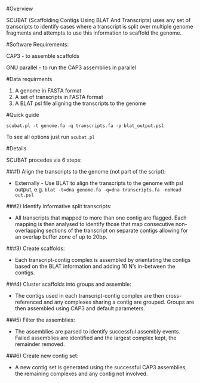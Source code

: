 #Overview

SCUBAT (Scaffolding Contigs Using BLAT And Transcripts) uses any set of transcripts to identify cases where a transcript is split over multiple genome fragments and attempts to use this information to scaffold the genome. 

#Software Requirements:

CAP3 - to assemble scaffolds 

GNU parallel - to run the CAP3 assemblies in parallel 

#Data requirments

1. A genome in FASTA format
2. A set  of transcripts in FASTA format
3. A BLAT psl file aligning the transcripts to the genome

#Quick guide

`scubat.pl -t genome.fa -q transcripts.fa -p blat_output.psl`

To see all options just run `scubat.pl`

#Details

SCUBAT procedes via 6 steps:

###1)  Align the transcripts to the genome (not part of the script):

  - Externally - Use BLAT to align the transcripts to the genome with psl output, e.g. `blat -t=dna genome.fa -q=dna transcripts.fa -noHead out.psl`

###2)  Identify informative split transcripts:

  - All transcripts that mapped to more than one contig are flagged. Each mapping is then analysed to identify those that map consecutive non-overlapping sections of the transcript on separate contigs allowing for an overlap buffer zone of up to 20bp.

###3) Create scaffolds:

- Each transcript-contig complex is assembled by orientating the contigs based on the
BLAT information and adding 10 N’s in-between the contigs. 

###4) Cluster scaffolds into groups and assemble:

- The contigs used in each transcript-contig complex are then cross-referenced and any complexes sharing a contig are grouped. Groups are then assembled using CAP3 and default parameters.

###5) Filter the assemblies:

- The assemblies are parsed to identify successful assembly events. Failed assemblies are identified and the largest complex kept, the remainder removed.

###6) Create new contig set:

- A new contig set is generated using the successful CAP3 assemblies, the remaining complexes and any contig not involved.
